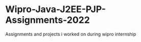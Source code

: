 # Wipro-Java-J2EE-PJP-Assignments-2022
Assignments and projects i worked on during wipro internship
